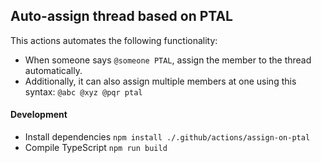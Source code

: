 ## Auto-assign thread based on PTAL

This actions automates the following functionality:
- When someone says `@someone PTAL`, assign the member to the thread automatically.
- Additionally, it can also assign multiple members at one using this syntax: `@abc @xyz @pqr ptal`

#### Development
- Install dependencies
  `npm install ./.github/actions/assign-on-ptal`
- Compile TypeScript
  `npm run build`